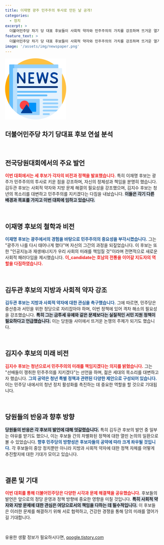 ```yaml
---
title: 이재명 광주 민주주의 투사로 만든 날 공개!
categories:
  - 정치
excerpt: >
  더불어민주당 차기 당 대표 후보들이 사회적 약자와 민주주의의 가치를 강조하며 뜨거운 열기를 보였다. 김두관 후보는 불평등 해소를 주장하고, 김지수 후보는 청년의 목소리를 높였다. 이재명 후보는 광주에서 민주 투사의 길을 강조했다. 과연 이들의 경쟁 속 민주당의 미래는 어떻게 펼쳐질까?
feature_text: >
  더불어민주당 차기 당 대표 후보들이 사회적 약자와 민주주의의 가치를 강조하며 뜨거운 열기를 보였다. 김두관 후보는 불평등 해소를 주장하고, 김지수 후보는 청년의 목소리를 높였다. 이재명 후보는 광주에서 민주 투사의 길을 강조했다. 과연 이들의 경쟁 속 민주당의 미래는 어떻게 펼쳐질까?
image: '/assets/img/newspaper.png'
---
```


<p><img src="/assets/img/newspaper.png" alt="kimp 속보" /></p>

<h2 data-ke-size="size26">더불어민주당 차기 당대표 후보 연설 분석</h2>

<p data-ke-size="size16">&nbsp;</p>

<h2 data-ke-size="size26">전국당원대회에서의 주요 발언</h2>

<p><b><span style="color: #ee2323;">이번 대회에서는 세 후보가 각자의 비전과 정책을 발표했습니다.</span></b> 특히 이재명 후보는 광주가 민주주의의 투사로 키운 점을 강조하며, 자신의 정체성과 책임을 분명히 했습니다. 김두관 후보는 사회적 약자와 지방 문제 해결의 필요성을 강조했으며, 김지수 후보는 청년의 목소리를 대변하고 민주주의를 지키겠다는 다짐을 내놨습니다. <b><span style="background-color: #21538527;">이들은 각기 다른 배경과 목표를 가지고 이번 대회에 임하고 있습니다.</span></b></p>

<p data-ke-size="size16">&nbsp;</p>

<h2 data-ke-size="size26">이재명 후보의 철학과 비전</h2>

<p><b><span style="color: #1a5490;">이재명 후보는 광주에서의 경험을 바탕으로 민주주의의 중요성을 부각시켰습니다.</span></b> 그는 "광주가 나를 다시 태어나게 했다"며 자신의 그간의 과정을 되짚었습니다. 이 후보는 또한 "인공지능과 재생에너지가 우리 사회의 미래를 책임질 것"이라며 전면적으로 새로운 사회적 패러다임을 제시했습니다. <b><span style="color: #ee2323;">이_candidate는 호남의 전통을 이어갈 지도자의 역할을 다짐하였습니다.</span></b></p>

<p data-ke-size="size16">&nbsp;</p>

<h2 data-ke-size="size26">김두관 후보의 지방과 사회적 약자 강조</h2>

<p><b><span style="color: #1a5490;">김두관 후보는 지방과 사회적 약자에 대한 관심을 촉구했습니다.</span></b> 그에 따르면, 민주당은 중산층과 서민을 위한 정당으로 자리잡아야 하며, 이번 정책에 있어 격차 해소의 필요성을 강조했습니다. <b><span style="background-color: #21538527;">특히 그는 금투세 유예와 같은 문제보다는 실질적인 서민 지원 정책이 필요하다고 언급했습니다.</span></b> 이는 당원들 사이에서 뜨거운 논쟁의 주제가 되기도 했습니다.</p>

<p data-ke-size="size16">&nbsp;</p>

<h2 data-ke-size="size26">김지수 후보의 미래 비전</h2>

<p><b><span style="color: #ee2323;">김지수 후보는 청년으로서 민주주의의 미래를 책임지겠다는 의지를 밝혔습니다.</span></b> 그는 "선배들이 쟁취한 민주주의를 지키겠다"는 선언을 하며, 젊은 세대의 목소리를 대변하고자 했습니다. <b><span style="color: #1a5490;">그의 공약은 청년 특별 정책과 관련된 다양한 제안으로 구성되어 있습니다.</span></b> 이는 민주당 내에서의 청년 정치 활성화를 촉진하는 데 중요한 역할을 할 것으로 기대됩니다.</p>

<p data-ke-size="size16">&nbsp;</p>

<h2 data-ke-size="size26">당원들의 반응과 향후 방향</h2>

<p><b><span style="background-color: #21538527;">당원들의 반응은 각 후보의 발언에 대해 엇갈렸습니다.</span></b> 특히 김두관 후보의 발언 중 일부는 야유를 받기도 했으나, 이는 후보들 간의 차별화된 정책에 대한 열띤 논의의 일환으로 볼 수 있었습니다. <b><span style="color: #1a5490;">향후 민주당의 방향성은 후보자들의 공약에 따라 크게 좌우될 것입니다.</span></b> 각 후보들이 중앙 정치뿐만 아니라 지방과 사회적 약자에 대한 정책 자체를 어떻게 추진할지에 대한 기대가 모이고 있습니다.</p>

<p data-ke-size="size16">&nbsp;</p>

<h2 data-ke-size="size26">결론 및 기대</h2>

<p><b><span style="color: #ee2323;">이번 대회를 통해 더불어민주당은 다양한 시각과 문제 해결책을 공유했습니다.</span></b> 후보들의 발언은 앞으로의 정당 운영과 정책 방향에 중요한 영향을 미칠 것입니다. <b><span style="background-color: #21538527;">특히 사회적 약자와 지방 문제에 대한 관심은 여당으로서의 책임을 다하는 데 필수적입니다.</span></b> 이 후보들은 이러한 문제를 해결하기 위해 서로 협력하고, 건강한 경쟁을 통해 당의 미래를 열어가길 기대합니다.</p>

<p data-ke-size="size16">&nbsp;</p>
유용한 생활 정보가 필요하시다면, <a href="https://qoogle.tistory.com" rel="dofollow">qoogle.tistory.com</a>


